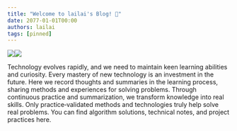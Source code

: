 ```yaml
---
title: "Welcome to lailai's Blog! 👋"
date: 2077-01-01T00:00
authors: lailai
tags: [pinned]
---
```


![](/img/docs/blog-light.svg#gh-light-mode-only)![](/img/docs/blog-dark.svg#gh-dark-mode-only)

Technology evolves rapidly, and we need to maintain keen learning abilities and curiosity. Every mastery of new technology is an investment in the future. Here we record thoughts and summaries in the learning process, sharing methods and experiences for solving problems. Through continuous practice and summarization, we transform knowledge into real skills. Only practice‑validated methods and technologies truly help solve real problems. You can find algorithm solutions, technical notes, and project practices here.

<!-- truncate -->
